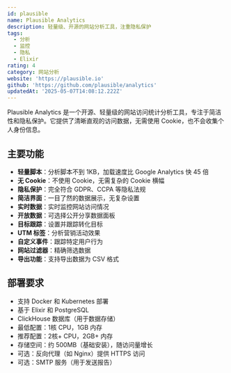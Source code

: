 ```yaml
---
id: plausible
name: Plausible Analytics
description: 轻量级、开源的网站分析工具，注重隐私保护
tags:
  - 分析
  - 监控
  - 隐私
  - Elixir
rating: 4
category: 网站分析
website: 'https://plausible.io'
github: 'https://github.com/plausible/analytics'
updatedAt: '2025-05-07T14:08:12.222Z'
---
```


Plausible Analytics 是一个开源、轻量级的网站访问统计分析工具，专注于简洁性和隐私保护。它提供了清晰直观的访问数据，无需使用 Cookie，也不会收集个人身份信息。

## 主要功能

- **轻量脚本**：分析脚本不到 1KB，加载速度比 Google Analytics 快 45 倍
- **无 Cookie**：不使用 Cookie，无需复杂的 Cookie 横幅
- **隐私保护**：完全符合 GDPR、CCPA 等隐私法规
- **简洁界面**：一目了然的数据展示，无复杂设置
- **实时数据**：实时监控网站访问情况
- **开放数据**：可选择公开分享数据面板
- **目标跟踪**：设置并跟踪转化目标
- **UTM 标签**：分析营销活动效果
- **自定义事件**：跟踪特定用户行为
- **网站过滤器**：精确筛选数据
- **导出功能**：支持导出数据为 CSV 格式

## 部署要求

- 支持 Docker 和 Kubernetes 部署
- 基于 Elixir 和 PostgreSQL
- ClickHouse 数据库（用于数据存储）
- 最低配置：1核 CPU，1GB 内存
- 推荐配置：2核+ CPU，2GB+ 内存
- 存储空间：约 500MB（基础安装），随访问量增长
- 可选：反向代理（如 Nginx）提供 HTTPS 访问
- 可选：SMTP 服务（用于发送报告） 
